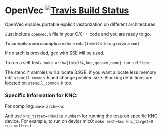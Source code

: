 # OpenVec [![Travis Build Status](https://travis-ci.com/OpenVec/OpenVec.svg?branch=master)](https://travis-ci.com/OpenVec/OpenVec)
OpenVec enables portable explicit vectorization on different architectures

Just include `openvec.h` file in your C/C++ code and you are ready to go.

To compile code examples:
`make arch={intel64,knc,gccavx,neon}`

If no arch is provided, gcc with SSE will be used.

To run a self tests:
`make arch={intel64,knc,gccavx,neon} run_selftest`

The stencil* samples will allocate 3.9GB,
if you want allocate less memory edit `stencil_common.h`
and change problem size.
Blocking definitions are located on `stencil_common.h` too.

### Specific information for KNC:

For compiling:
`make arch=knc`

And use `knc_target=<device number>` for running the tests on specific KNC device.
For example, to run on device mic0:
`make arch=knc knc_target=0 run_selftest`
